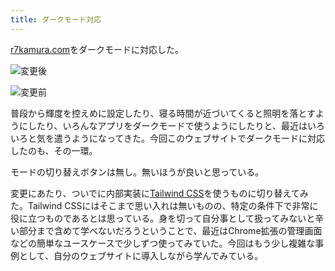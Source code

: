 ```yaml
---
title: ダークモード対応
---
```

[r7kamura.com](https://r7kamura.com/)をダークモードに対応した。

![](https://lh6.googleusercontent.com/f-DqaGdSJbWr03LEtFz9UdvsJqFkH6okZ1Vzv_i52HOCFk1xi0YNDro4WNbBj5PZcqKPwW8WfGVmYS26_G-mIHE1nOHhjvkA3dzh-e4sr2N3jFg-_L7Tn5D4lLuC2umvr-6Du0JL2shgZRg5r6ds8JqFLEFg_Tfn9Q454r0F41MetoVheQiKc7zyHBbi "変更後")

![](https://lh6.googleusercontent.com/h9MxfcQp7PTh_wr9_1JFWGlkFLPqBzcuZgZb7KFRvchUENc8-234-usVn9FePTeEPYxnPJGSvaL9aRhcuEpm6W6KUWq4106NsGoDLus0iqLokcr6r4BOCrVPOoHmnyvk2OaxoSkvGK8UY7pTT5672wPlrIpquDdQlKF2Lp1G6dT4VhRgJ648gJu-FDZk "変更前")

普段から輝度を控えめに設定したり、寝る時間が近づいてくると照明を落とすようにしたり、いろんなアプリをダークモードで使うようにしたりと、最近はいろいろと気を遣うようになってきた。今回このウェブサイトでダークモードに対応したのも、その一環。

モードの切り替えボタンは無し。無いほうが良いと思っている。

変更にあたり、ついでに内部実装に[Tailwind CSS](https://tailwindcss.com/)を使うものに切り替えてみた。Tailwind CSSにはそこまで思い入れは無いものの、特定の条件下で非常に役に立つものであるとは思っている。身を切って自分事として扱ってみないと辛い部分まで含めて学べないだろうということで、最近はChrome拡張の管理画面などの簡単なユースケースで少しずつ使ってみていた。今回はもう少し複雑な事例として、自分のウェブサイトに導入しながら学んでみている。
